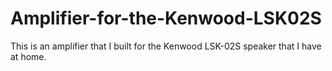 # Amplifier-for-the-Kenwood-LSK02S
This is an amplifier that I built for the Kenwood LSK-02S speaker that I have at home.
